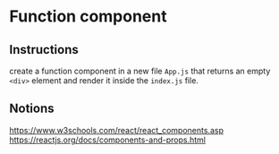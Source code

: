 # Function component

## Instructions
create a function component in a new file `App.js` that returns an empty `<div>` element and render it inside the `index.js` file.

## Notions
https://www.w3schools.com/react/react_components.asp
https://reactjs.org/docs/components-and-props.html